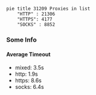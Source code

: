 
```mermaid
pie title 31209 Proxies in list
    "HTTP" : 21306
    "HTTPS": 4177
    "SOCKS" : 8852
```

### Some Info
#### Average Timeout

- mixed: 3.5s
- http: 1.9s
- https: 8.6s
- socks: 6.4s